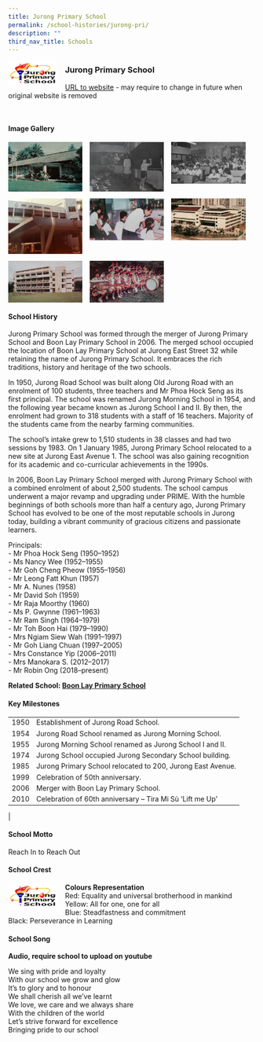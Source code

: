 ```yaml
---
title: Jurong Primary School
permalink: /school-histories/jurong-pri/
description: ""
third_nav_title: Schools
---
```

<img src="/images/jurongpri1.jpg" style="width:20%;margin-right:15px;" align = "left">

### **Jurong Primary School**
[URL to website](https://jurongpri.moe.edu.sg/) - may require to change in future when original website is removed

<br clear="left">

#### **Image Gallery**

<p><a href="https://staging.d1yxymztqoj7qn.amplifyapp.com/images/jurongpri2.jpg">  
<img src="/images/jurongpri2.jpg" style="width:30%;margin-right:15px;" align = "left">
</a></p>

<p><a href="https://staging.d1yxymztqoj7qn.amplifyapp.com/images/jurongpri3.jpg">  
<img src="/images/jurongpri3.jpg" style="width:30%;margin-right:15px;" align = "left">
</a></p>

<p><a href="https://staging.d1yxymztqoj7qn.amplifyapp.com/images/jurongpri4.jpg">  
<img src="/images/jurongpri4.jpg" style="width:30%;margin-right:15px;" align = "left">
</a></p>

<br clear="left">

<p><a href="https://staging.d1yxymztqoj7qn.amplifyapp.com/images/jurongpri5.jpg">  
<img src="/images/jurongpri5.jpg" style="width:30%;margin-right:15px;" align = "left">
</a></p>

<p><a href="https://staging.d1yxymztqoj7qn.amplifyapp.com/images/jurongpri6.jpg">  
<img src="/images/jurongpri6.jpg" style="width:30%;margin-right:15px;" align = "left">
</a></p>

<p><a href="https://staging.d1yxymztqoj7qn.amplifyapp.com/images/jurongpri7.jpg">  
<img src="/images/jurongpri7.jpg" style="width:30%;margin-right:15px;" align = "left">
</a></p>

<br clear="left">

<p><a href="https://staging.d1yxymztqoj7qn.amplifyapp.com/images/jurongpri8.jpg">  
<img src="/images/jurongpri8.jpg" style="width:30%;margin-right:15px;" align = "left">
</a></p>

<p><a href="https://staging.d1yxymztqoj7qn.amplifyapp.com/images/jurongpri9.jpg">  
<img src="/images/jurongpri9.jpg" style="width:30%;margin-right:15px;" align = "left">
</a></p>

<br clear="left">

#### **School History**
Jurong Primary School was formed through the merger of Jurong Primary School and Boon Lay Primary School in 2006. The merged school occupied the location of Boon Lay Primary School at Jurong East Street 32 while retaining the name of Jurong Primary School. It embraces the rich traditions, history and heritage of the two schools. 

In 1950, Jurong Road School was built along Old Jurong Road with an enrolment of 100 students, three teachers and Mr Phoa Hock Seng as its first principal. The school was renamed Jurong Morning School in 1954, and the following year became known as Jurong School I and II. By then, the enrolment had grown to 318 students with a staff of 16 teachers. Majority of the students came from the nearby farming communities. 

The school’s intake grew to 1,510 students in 38 classes and had two sessions by 1983. On 1 January 1985, Jurong Primary School relocated to a new site at Jurong East Avenue 1. The school was also gaining recognition for its academic and co-curricular achievements in the 1990s.

In 2006, Boon Lay Primary School merged with Jurong Primary School with a combined enrolment of about 2,500 students. The school campus underwent a major revamp and upgrading under PRIME. With the humble beginnings of both schools more than half a century ago, Jurong Primary School has evolved to be one of the most reputable schools in Jurong today, building a vibrant community of gracious citizens and passionate learners.

Principals:<br>
\- Mr Phoa Hock Seng (1950–1952)<br>
\- Ms Nancy Wee (1952–1955) <br>
\- Mr Goh Cheng Pheow (1955–1956) <br>
\- Mr Leong Fatt Khun (1957)<br>
\- Mr A. Nunes (1958)<br>
\- Mr David Soh (1959)<br>
\- Mr Raja Moorthy (1960)<br>
\- Ms P. Gwynne (1961–1963) <br>
\- Mr Ram Singh (1964–1979) <br>
\- Mr Toh Boon Hai (1979–1990) <br>
\- Mrs Ngiam Siew Wah (1991–1997) <br>
\- Mr Goh Liang Chuan (1997–2005) <br>
\- Mrs Constance Yip (2006–2011)<br>
\- Mrs Manokara S. (2012–2017)<br>
\- Mr Robin Ong (2018–present)

**Related School: [Boon Lay Primary School](https://staging.d1yxymztqoj7qn.amplifyapp.com/school-histories/boon-lay-pri/)**

#### **Key Milestones**

|  |  |
|:---:|---|
| 1950 | Establishment of Jurong Road School. |
| 1954 | Jurong Road School renamed as Jurong Morning School. |
| 1955 | Jurong Morning School renamed as Jurong School I and II. |
| 1974 | Jurong School occupied Jurong Secondary School building. |
| 1985 | Jurong Primary School relocated to 200, Jurong East Avenue. |
| 1999 | Celebration of 50th anniversary. |
| 2006 | Merger with Boon Lay Primary School. |
| 2010 | Celebration of 60th anniversary – Tira Mi Sù ‘Lift me Up’ |
|

#### **School Motto**
Reach In to Reach Out

#### **School Crest**
<img src="/images/jurongpri1.jpg" style="width:20%;margin-right:15px;" align = "left">

**Colours Representation**<br>
Red: Equality and universal brotherhood in mankind<br>
Yellow: All for one, one for all<br>
Blue: Steadfastness and commitment<br>
Black: Perseverance in Learning

#### **School Song**
**Audio, require school to upload on youtube**

We sing with pride and loyalty<br>
With our school we grow and glow<br>
It’s to glory and to honour<br>
We shall cherish all we’ve learnt<br>
We love, we care and we always share<br>
With the children of the world<br>
Let’s strive forward for excellence<br>
Bringing pride to our school